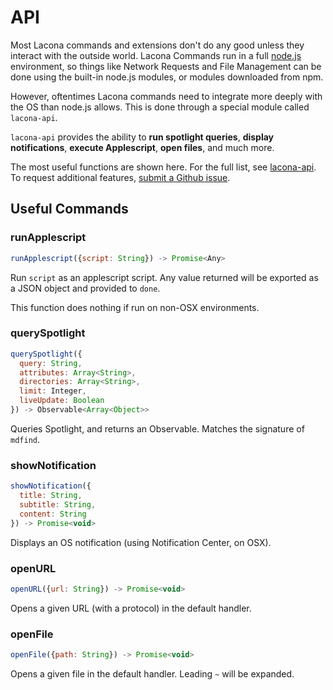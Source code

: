 # API

Most Lacona commands and extensions don't do any good unless they interact with
the outside world. Lacona Commands run in a full [node.js](http://nodejs.org/)
environment, so things like Network Requests and File Management can be done
using the built-in node.js modules, or modules downloaded from npm.

However, oftentimes Lacona commands need to integrate more deeply with the OS
than node.js allows. This is done through a special module called `lacona-api`.

`lacona-api` provides the ability to **run spotlight queries**,
**display notifications**, **execute Applescript**, **open files**,
and much more.

The most useful functions are shown here. For the full list, see
[lacona-api](https://github.com/laconalabs/lacona-api). To request
additional features,
[submit a Github issue](https://github.com/laconalabs/lacona-api/issues).

## Useful Commands

### runApplescript

```js
runApplescript({script: String}) -> Promise<Any>
```

Run `script` as an applescript script. Any value returned will be exported
as a JSON object and provided to `done`.

This function does nothing if run on non-OSX environments.

### querySpotlight

```js
querySpotlight({
  query: String,
  attributes: Array<String>,
  directories: Array<String>,
  limit: Integer,
  liveUpdate: Boolean
}) -> Observable<Array<Object>>
```

Queries Spotlight, and returns an Observable. Matches the signature of
`mdfind`.

### showNotification

```js
showNotification({
  title: String,
  subtitle: String,
  content: String
}) -> Promise<void>
```

Displays an OS notification (using Notification Center, on OSX).

### openURL

```js
openURL({url: String}) -> Promise<void>
```

Opens a given URL (with a protocol) in the default handler.

### openFile

```js
openFile({path: String}) -> Promise<void>
```

Opens a given file in the default handler. Leading `~` will be expanded.
